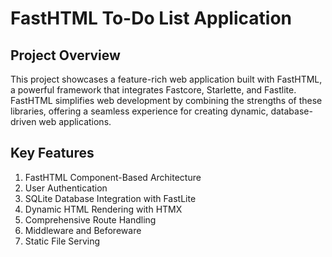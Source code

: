 # FastHTML To-Do List Application

## Project Overview

This project showcases a feature-rich web application built with FastHTML, a powerful framework that integrates
Fastcore, Starlette, and Fastlite. FastHTML simplifies web development by combining the strengths of these libraries,
offering a seamless experience for creating dynamic, database-driven web applications.

## Key Features

1. FastHTML Component-Based Architecture
2. User Authentication
3. SQLite Database Integration with FastLite
4. Dynamic HTML Rendering with HTMX
5. Comprehensive Route Handling
6. Middleware and Beforeware
7. Static File Serving